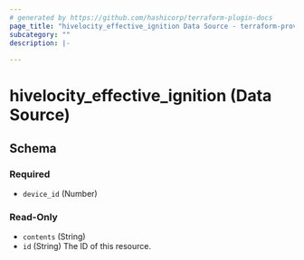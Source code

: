 ```yaml
---
# generated by https://github.com/hashicorp/terraform-plugin-docs
page_title: "hivelocity_effective_ignition Data Source - terraform-provider-hivelocity"
subcategory: ""
description: |-
  
---
```


# hivelocity_effective_ignition (Data Source)





<!-- schema generated by tfplugindocs -->
## Schema

### Required

- `device_id` (Number)

### Read-Only

- `contents` (String)
- `id` (String) The ID of this resource.


